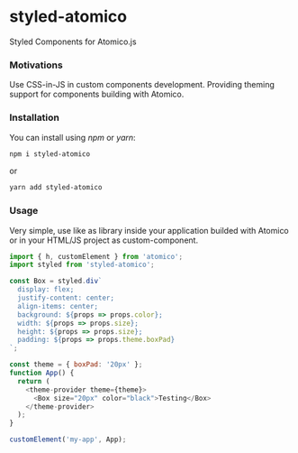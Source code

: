# styled-atomico
Styled Components for Atomico.js

### Motivations
Use CSS-in-JS in custom components development. Providing theming support for components building with Atomico.

### Installation

You can install using *npm* or *yarn*:

```sh
npm i styled-atomico
```
or
```sh
yarn add styled-atomico
```

### Usage
Very simple, use like as library inside your application builded with Atomico or in your HTML/JS project as custom-component.

```javascript
import { h, customElement } from 'atomico';
import styled from 'styled-atomico';

const Box = styled.div`
  display: flex;
  justify-content: center;
  align-items: center;
  background: ${props => props.color};
  width: ${props => props.size};
  height: ${props => props.size};
  padding: ${props => props.theme.boxPad}
`;

const theme = { boxPad: '20px' };
function App() {
  return (
    <theme-provider theme={theme}>
      <Box size="20px" color="black">Testing</Box>
    </theme-provider>
  );
}

customElement('my-app', App);
```

